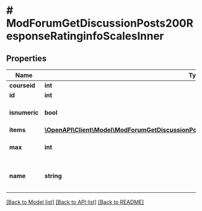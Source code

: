 # # ModForumGetDiscussionPosts200ResponseRatinginfoScalesInner

## Properties

Name | Type | Description | Notes
------------ | ------------- | ------------- | -------------
**courseid** | **int** | Course id. | [optional]
**id** | **int** | Scale id. | [optional]
**isnumeric** | **bool** | Whether is a numeric scale. | [optional]
**items** | [**\OpenAPI\Client\Model\ModForumGetDiscussionPosts200ResponseRatinginfoScalesInnerItemsInner[]**](ModForumGetDiscussionPosts200ResponseRatinginfoScalesInnerItemsInner.md) |  | [optional]
**max** | **int** | Max value for the scale. | [optional]
**name** | **string** | Scale name (when a real scale is used). | [optional]

[[Back to Model list]](../../README.md#models) [[Back to API list]](../../README.md#endpoints) [[Back to README]](../../README.md)
